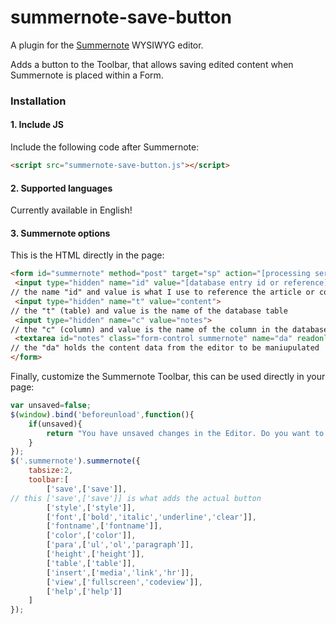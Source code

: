 # summernote-save-button
A plugin for the [Summernote](https://github.com/summernote/summernote/) WYSIWYG editor.

Adds a button to the Toolbar, that allows saving edited content when Summernote is placed within a Form.

### Installation

#### 1. Include JS

Include the following code after Summernote:

```html
<script src="summernote-save-button.js"></script>
```

#### 2. Supported languages

Currently available in English!

#### 3. Summernote options

This is the HTML directly in the page:
```html
<form id="summernote" method="post" target="sp" action="[processing server side script]">
 <input type="hidden" name="id" value="[database entry id or reference]">
// the name "id" and value is what I use to reference the article or content reference
 <input type="hidden" name="t" value="content">
// the "t" (table) and value is the name of the database table
 <input type="hidden" name="c" value="notes">
// the "c" (column) and value is the name of the column in the database table
 <textarea id="notes" class="form-control summernote" name="da" readonly>[content data to be edited]</textarea>
// the "da" holds the content data from the editor to be maniupulated
</form>
```

Finally, customize the Summernote Toolbar, this can be used directly in your page:
```javascript
var unsaved=false;
$(window).bind('beforeunload',function(){
    if(unsaved){
        return "You have unsaved changes in the Editor. Do you want to leave this page and discard your changes or stay on this page?";
    }
});
$('.summernote').summernote({
    tabsize:2,
    toolbar:[
        ['save',['save']],
// this ['save',['save']] is what adds the actual button
        ['style',['style']],
        ['font',['bold','italic','underline','clear']],
        ['fontname',['fontname']],
        ['color',['color']],
        ['para',['ul','ol','paragraph']],
        ['height',['height']],
        ['table',['table']],
        ['insert',['media','link','hr']],
        ['view',['fullscreen','codeview']],
        ['help',['help']]
    ]
});
```

